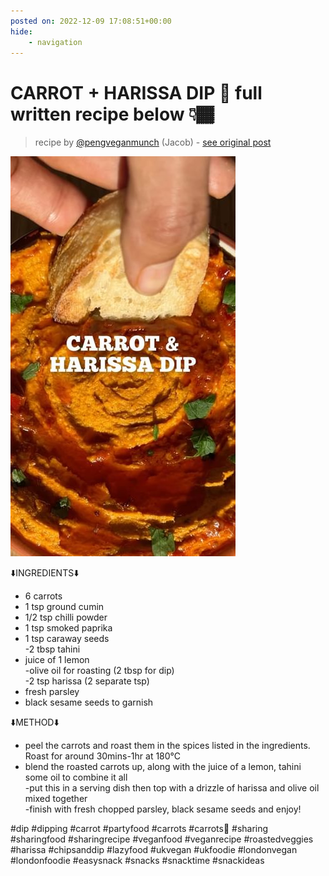 ```yaml
---
posted on: 2022-12-09 17:08:51+00:00
hide:
    - navigation
---
```


# CARROT + HARISSA DIP 🥕 full written recipe below 👇🏾  

> recipe by [@pengveganmunch](https://www.instagram.com/pengveganmunch/) 
(Jacob) - [see original post](https://instagram.com/p/Cl9G3mfKqQV)

![](../img/pengveganmunch_09-12-2022_1712.png)

  
⬇️INGREDIENTS⬇️  
- 6 carrots   
- 1 tsp ground cumin   
- 1/2 tsp chilli powder   
- 1 tsp smoked paprika   
- 1 tsp caraway seeds   
-2 tbsp tahini  
- juice of 1 lemon   
-olive oil for roasting (2 tbsp for dip)  
-2 tsp harissa (2 separate tsp)  
- fresh parsley   
- black sesame seeds to garnish   
  
⬇️METHOD⬇️   
- peel the carrots and roast them in the spices listed in the ingredients. Roast for around 30mins-1hr at 180°C  
- blend the roasted carrots up, along with the juice of a lemon, tahini some oil to combine it all   
-put this in a serving dish then top with a drizzle of harissa and olive oil mixed together   
-finish with fresh chopped parsley, black sesame seeds and enjoy!  
  
\#dip \#dipping \#carrot \#partyfood \#carrots \#carrots🥕 \#sharing \#sharingfood \#sharingrecipe \#veganfood \#veganrecipe \#roastedveggies \#harissa \#chipsanddip \#lazyfood \#ukvegan \#ukfoodie \#londonvegan \#londonfoodie \#easysnack \#snacks \#snacktime \#snackideas   
